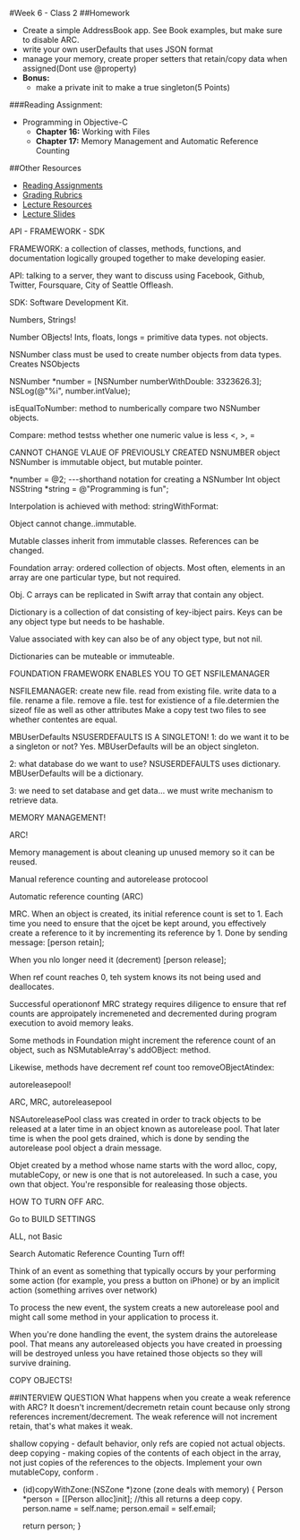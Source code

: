 #Week 6 - Class 2
##Homework
* Create a simple AddressBook app. See Book examples, but make sure to disable ARC.
* write your own userDefaults that uses JSON format
* manage your memory, create proper setters that retain/copy data when assigned(Dont use @property)
* **Bonus:**
	* make a private init to make a true singleton(5 Points)

###Reading Assignment:
* Programming in Objective-C
  * **Chapter 16:** Working with Files
  * **Chapter 17:** Memory Management and Automatic Reference Counting

##Other Resources
* [Reading Assignments](../../Resources/ra-grading-standard/)
* [Grading Rubrics](../../Resources/)
* [Lecture Resources](lecture/)
* [Lecture Slides](https://www.icloud.com/keynote/000m0shf3CzsBXOPgyE5yadjw#Week6_Day2)

API - FRAMEWORK - SDK

FRAMEWORK:  a collection of classes, methods, functions, and documentation logically grouped together to make developing easier.

API:  talking to a server, they want to discuss using Facebook, Github, Twitter, Foursquare, City of Seattle Offleash.

SDK:  Software Development Kit.  

Numbers, Strings!

Number OBjects!
Ints, floats, longs = primitive data types.  not objects.

NSNumber class must be used to create number objects from data types.  Creates NSObjects

NSNumber *number = [NSNumber numberWithDouble: 3323626.3];
NSLog(@"%i", number.intValue);

isEqualToNumber: method to numberically compare two NSNumber objects.

Compare: method testss whether one numeric value is less <, >, =

CANNOT CHANGE VLAUE OF PREVIOUSLY CREATED NSNUMBER object
NSNumber is immutable object, but mutable pointer.

*number = @2; ---shorthand notation for creating a NSNumber Int  object
NSString *string = @"Programming is fun";

Interpolation is achieved with method: stringWithFormat:

Object cannot change..immutable.

Mutable classes inherit from immutable classes.  References can be changed.

Foundation array:  ordered collection of objects.  Most often, elements in an array are one particular type, but not required.

Obj. C arrays can be replicated in Swift array that contain any object.

Dictionary is a collection of dat consisting of key-ibject pairs.  Keys can be any object type but needs to be hashable.

Value associated with key can also be of any object type, but not nil.

Dictionaries can be muteable or immuteable.

FOUNDATION FRAMEWORK ENABLES YOU TO GET NSFILEMANAGER

NSFILEMANAGER:
create new file.
read from existing file.
write data to a file.
rename a file.
remove a file.
test for existience of a file.determien the sizeof file as well as other attributes Make a copy
test two files to see whether contentes are equal.

MBUserDefaults
NSUSERDEFAULTS IS A SINGLETON!
1:  do we want it to be a singleton or not?
Yes.
MBUserDefaults will be an object singleton.

2: what database do we want to use?
NSUSERDEFAULTS uses dictionary.
MBUserDefaults will be a dictionary.

3: we need to set database and get data... we must write mechanism to retrieve data.

MEMORY MANAGEMENT!

ARC!

Memory management is about cleaning up unused memory so it can be reused.  

Manual reference counting and autorelease protocool

Automatic reference counting (ARC)

MRC.
When an object is created, its initial reference count is set to 1.  Each time you need to ensure that the ojcet be kept around, you effectively create a reference to it by incrementing its reference by 1.  Done by sending message: [person retain];

When you nlo longer need it (decrement)
[person release];

When ref count reaches 0, teh system knows its not being used and deallocates.

Successful operationonf MRC strategy requires diligence to ensure that ref counts are approipately incremeneted and decremented during program execution to avoid memory leaks.

Some methods in Foundation might increment the reference count of an object, such as NSMutableArray's addOBject: method.

Likewise, methods have decrement ref count too removeOBjectAtindex:

autoreleasepool!

ARC, MRC, autoreleasepool

NSAutoreleasePool class was created in order to track objects to be released at a later time in an object known as autorelease pool.  That later time is when the pool gets drained, which is done by sending the autorelease pool object a drain message.

Objet created by a method whose name starts with the word alloc, copy, mutableCopy, or new is one that is not autoreleased.  In such a case, you own that object.
You're responsible for realeasing those objects.


HOW TO TURN OFF ARC.

Go to BUILD SETTINGS

ALL, not Basic

Search Automatic Reference Counting
Turn off!

Think of an event as something that typically occurs by your performing some action (for example, you press a button on iPhone) or by an implicit action (something arrives over network)

To process the new event, the system creats a new autorelease pool and might call some method in your application to process it.

When you're done handling the event, the system drains the autorelease pool.  That means any autoreleased objects you have created in proessing will be destroyed unless you have retained those objects so they will survive draining.

COPY OBJECTS!

##INTERVIEW QUESTION
What happens when you create a weak reference with ARC?
It doesn't increment/decremetn retain count because only strong references increment/decrement.  The weak reference will not increment retain, that's what makes it weak.

shallow copying - default behavior, only refs are copied not actual objects.
deep copying - making copies of the contents of each object in the array, not just copies of the references to the objects.  Implement your own mutableCopy, conform <NSCopying>.

- (id)copyWithZone:(NSZone *)zone (zone deals with memory)
{
	Person *person = [[Person alloc]init]; //this all returns a deep copy.
	person.name = self.name;
	person.email = self.email;

	return person;
}
